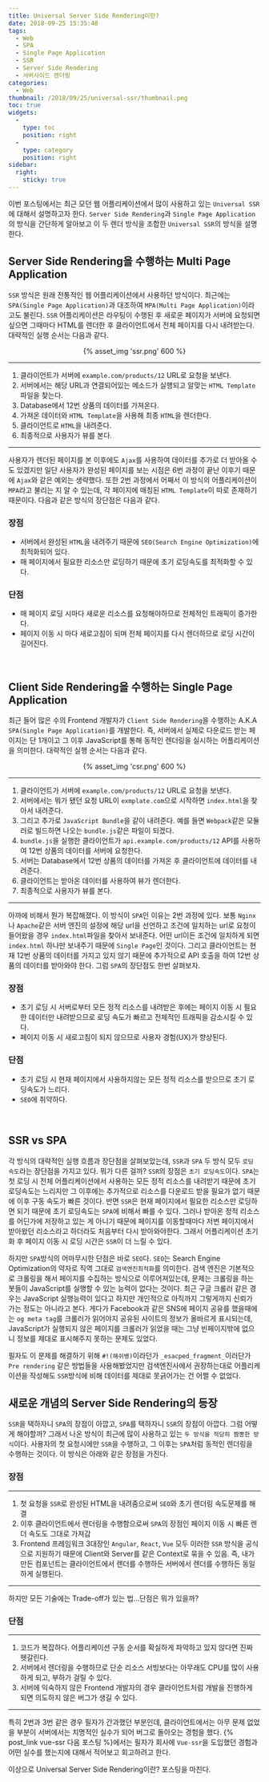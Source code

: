 ```yaml
---
title: Universal Server Side Rendering이란?
date: 2018-09-25 15:35:48
tags:
  - Web
  - SPA
  - Single Page Application
  - SSR
  - Server Side Rendering
  - 서버사이드 렌더링
categories:
  - Web
thumbnail: /2018/09/25/universal-ssr/thumbnail.png
toc: true
widgets:
  - 
    type: toc
    position: right
  - 
    type: category
    position: right
sidebar:
  right:
    sticky: true
---
```


이번 포스팅에서는 최근 모던 웹 어플리케이션에서 많이 사용하고 있는 `Universal SSR`에 대해서 설명하고자 한다.
`Server Side Rendering`과 `Single Page Application`의 방식을 간단하게 알아보고 이 두 렌더 방식을 조합한 `Universal SSR`의 방식을 설명한다.
<!-- more -->

## Server Side Rendering을 수행하는 Multi Page Application
`SSR` 방식은 원래 전통적인 웹 어플리케이션에서 사용하던 방식이다. 최근에는 `SPA(Single Page Application)`과 대조하여 `MPA(Multi Page Application)`이라고도 불린다.
`SSR` 어플리케이션은 라우팅이 수행된 후 새로운 페이지가 서버에 요청되면 싶으면 그때마다 HTML를 렌더한 후 클라이언트에서 전체 페이지를 다시 내려받는다.
대략적인 실행 순서는 다음과 같다.

<center>{% asset_img 'ssr.png' 600 %}</center>

***

1. 클라이언트가 서버에 `example.com/products/12` URL로 요청을 보낸다.
2. 서버에서는 해당 URL과 연결되어있는 메소드가 실행되고 알맞는 `HTML Template`파일을 찾는다.
3. Database에서 12번 상품의 데이터를 가져온다.
4. 가져온 데이터와 `HTML Template`을 사용해 최종 `HTML`을 렌더한다.
5. 클라이언트로 `HTML`을 내려준다.
6. 최종적으로 사용자가 뷰를 본다.

***

사용자가 렌더된 페이지를 본 이후에도 `Ajax`를 사용하여 데이터를 추가로 더 받아올 수도 있겠지만 일단 사용자가 완성된 페이지를 보는 시점은 6번 과정이 끝난 이후기 때문에 `Ajax`와 같은 예외는 생략했다.
또한 2번 과정에서 어째서 이 방식의 어플리케이션이 `MPA`라고 불리는 지 알 수 있는데, 각 페이지에 매칭된 `HTML Template`이 따로 존재하기 때문이다.
다음과 같은 방식의 장단점은 다음과 같다.

### 장점
- 서버에서 완성된 `HTML`을 내려주기 때문에 `SEO(Search Engine Optimization)`에 최적화되어 있다.
- 매 페이지에서 필요한 리소스만 로딩하기 때문에 초기 로딩속도를 최적화할 수 있다.

### 단점
- 매 페이지 로딩 시마다 새로운 리소스를 요청해야하므로 전체적인 트래픽이 증가한다.
- 페이지 이동 시 마다 새로고침이 되며 전체 페이지를 다시 렌더하므로 로딩 시간이 길어진다.
<br>

## Client Side Rendering을 수행하는 Single Page Application
최근 들어 많은 수의 Frontend 개발자가 `Client Side Rendering`을 수행하는 A.K.A `SPA(Single Page Application)`를 개발한다. 즉, 서버에서 실제로 다운로드 받는 페이지는 단 1개이고 그 이후 JavaScript를 통해 동적인 렌더링을 실시하는 어플리케이션을 의미한다.
대략적인 실행 순서는 다음과 같다.

<center>{% asset_img 'csr.png' 600 %}</center>

***

1. 클라이언트가 서버에 `example.com/products/12` URL로 요청을 보낸다.
2. 서버에서는 뭐가 됐던 요청 URL이 `exmplate.com`으로 시작하면 `index.html`을 찾아서 내려준다.
3. 그리고 추가로 `JavaScript Bundle`을 같이 내려준다. 예를 들면 `Webpack`같은 모듈러로 빌드하면 나오는 `bundle.js`같은 파일이 되겠다.
4. `bundle.js`을 실행한 클라이언트가 `api.example.com/products/12` API를 사용하여 12번 상품의 데이터를 서버에 요청한다.
5. 서버는 Database에서 12번 상품의 데이터를 가져온 후 클라이언트에 데이터를 내려준다.
6. 클라이언트는 받아온 데이터를 사용하여 뷰가 렌더한다.
7. 최종적으로 사용자가 뷰를 본다.

***

아까에 비해서 뭔가 복잡해졌다. 이 방식이 `SPA`인 이유는 2번 과정에 있다. 보통 `Nginx`나 `Apache`같은 서버 엔진의 설정에 해당 url을 선언하고 조건에 일치하는 url로 요청이 들어왔을 경우 `index.html`파일을 찾아서 보내준다. 어떤 url이든 조건에 일치하게 되면 `index.html` 하나만 보내주기 때문에 `Single Page`인 것이다.
그리고 클라이언트는 현재 12번 상품의 데이터를 가지고 있지 않기 때문에 추가적으로 API 호출을 하여 12번 상품의 데이터를 받아와야 한다.
그럼 `SPA`의 장단점도 한번 살펴보자.

### 장점
- 초기 로딩 시 서버로부터 모든 정적 리소스를 내려받은 후에는 페이지 이동 시 필요한 데이터만 내려받으므로 로딩 속도가 빠르고 전체적인 트래픽을 감소시킬 수 있다.
- 페이지 이동 시 새로고침이 되지 않으므로 사용자 경험(UX)가 향상된다.

### 단점
- 초기 로딩 시 현재 페이지에서 사용하지않는 모든 정적 리소스를 받으므로 초기 로딩속도가 느리다.
- `SEO`에 취약하다.
<br>

## SSR vs SPA
각 방식의 대략적인 실행 흐름과 장단점을 살펴보았는데, `SSR`과 `SPA` 두 방식 모두 `로딩 속도`라는 장단점을 가지고 있다. 뭐가 다른 걸까?
`SSR`의 장점은 `초기 로딩속도`이다. `SPA`는 첫 로딩 시 전체 어플리케이션에서 사용하는 모든 정적 리소스를 내려받기 때문에 초기 로딩속도는 느리지만 그 이후에는 추가적으로 리소스를 다운로드 받을 필요가 없기 때문에 이후 구동 속도가 빠른 것이다.
반면 `SSR`은 현재 페이지에서 필요한 리소스만 로딩하면 되기 때문에 초기 로딩속도는 `SPA`에 비해서 빠를 수 있다. 그러나 받아온 정적 리소스를 어딘가에 저장하고 있는 게 아니기 때문에 페이지를 이동할때마다 저번 페이지에서 받아왔던 리소스라고 하더라도 처음부터 다시 받아와야한다.
그래서 어플리케이션 초기화 후 페이지 이동 시 로딩 시간은 `SSR`이 더 느릴 수 있다.  

하지만 `SPA`방식의 어마무시한 단점은 바로 `SEO`다. `SEO`는 Search Engine Optimization의 약자로 직역 그대로 `검색엔진최적화`를 의미한다.
검색 엔진은 기본적으로 크롤링을 해서 페이지를 수집하는 방식으로 이루어져있는데, 문제는 크롤링을 하는 봇들이 JavaScript를 실행할 수 있는 능력이 없다는 것이다.
최근 구글 크롤러 같은 경우는 JavaScript 실행능력이 있다고 하지만 개인적으로 아직까지 그렇게까지 신뢰가 가는 정도는 아니라고 본다. 게다가 Facebook과 같은 SNS에 페이지 공유를 했을때에는 `og meta tag`를 크롤러가 읽어야지 공유된 사이트의 정보가 올바르게 표시되는데, JavaScript가 실행되지 않은 페이지를 크롤러가 읽었을 때는 그냥 빈페이지밖에 없으니 정보를 제대로 표시해주지 못하는 문제도 있었다.  

필자도 이 문제를 해결하기 위해 `#!(해쉬뱅)`이라던가 `_esacped_fragment_`이러단가 `Pre rendering` 같은 방법들을 사용해봤었지만 검색엔진사에서 권장하는대로 어플리케이션을 작성해도 `SSR`방식에 비해 데이터를 제대로 못긁어가는 건 어쩔 수 없었다.

## 새로운 개념의 Server Side Rendering의 등장
`SSR`을 택하자니 `SPA`의 장점이 아깝고, `SPA`를 택하자니 `SSR`의 장점이 아깝다. 그럼 어떻게 해야할까? 그래서 나온 방식이 최근에 많이 사용하고 있는 `두 방식을 적당히 짬뽕한 방식`이다.
사용자의 첫 요청시에만 `SSR`을 수행하고, 그 이후는 `SPA`처럼 동적인 렌더링을 수행하는 것이다. 이 방식은 아래와 같은 장점을 가진다.

### 장점
***

1. 첫 요청을 `SSR`로 완성된 HTML을 내려줌으로써 `SEO`와 초기 렌더링 속도문제를 해결
2. 이후 클라이언트에서 렌더링을 수행함으로써 `SPA`의 장점인 페이지 이동 시 빠른 렌더 속도도 그대로 가져감
3. Frontend 프레임워크 3대장인 `Angular`, `React`, `Vue` 모두 이러한 `SSR` 방식을 공식으로 지원하기 때문에 Client와 Server를 같은 Context로 묶을 수 있음. 즉, 내가 만든 컴포넌트는 클라이언트에서 렌더를 수행하든 서버에서 렌더를 수행하든 동일하게 실행된다.

***

하지만 모든 기술에는 Trade-off가 있는 법...단점은 뭐가 있을까?

### 단점
***

1. 코드가 복잡하다. 어플리케이션 구동 순서를 확실하게 파악하고 있지 않다면 진짜 헷갈린다.
2. 서버에서 렌더링을 수행하므로 단순 리소스 서빙보다는 아무래도 CPU를 많이 사용하게 되고, 부하가 걸릴 수 있다.
3. 서버에 익숙하지 않은 Frontend 개발자의 경우 클라이언트처럼 개발을 진행하게 되면 의도하지 않은 버그가 생길 수 있다.

***

특히 2번과 3번 같은 경우 필자가 간과했던 부분인데, 클라이언트에서는 아무 문제 없었을 부분이 서버에서는 치명적인 실수가 되어 버그로 돌아오는 경험을 했다.
{% post_link vue-ssr 다음 포스팅 %}에서는 필자가 회사에 `Vue-ssr`을 도입했던 경험과 어떤 실수를 했는지에 대해서 적어보고 회고하려고 한다.

이상으로 Universal Server Side Rendering이란? 포스팅을 마친다.
